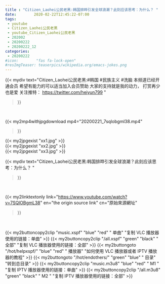 ```yaml
---
title : "Citizen_Laohei公民老黑:韩国排晔引发全球浪潮？此刻应该思考：为什么？ "
date:        2020-02-22T12:45:22-07:00
tags:
 - youtube
 - Citizen_Laohei公民老黑
 - youtube_Citizen_Laohei公民老黑
 - 202002
 - 20200222
 - 20200222_12
categories:
 - 20200222
#icon:        "fas fa-lock-open"
#resImgTeaser: teaserpics/wikipedia.org/emacs-jokes.png
---
```


{{< mydiv text="Citizen_Laohei公民老黑:#韩国 #民族主义 #洗脑  本频道已经开通会员 希望有能力的可以适当加入会员赞助 大家的支持就是我的动力， 打赏再少也是爱  关注推特： https://twitter.com/heiyun799 "
>}}
<br>


{{< my2mp4withjpgdownload mp4="20200221_7sqlobgml38.mp4"
>}}

{{< my2jpgexist "xx1.jpg" >}}<br>
{{< my2jpgexist "xx2.jpg" >}}<br>
{{< my2jpgexist "xx3.jpg" >}}<br>



{{< mydiv text="Citizen_Laohei公民老黑:韩国排晔引发全球浪潮？此刻应该思考：为什么？ "
>}}
<br>

{{< my2linktextonly link="https://www.youtube.com/watch?v=7SQlOBgmL38"
en="the origin source link" cn="原始來源網址"
>}}


<br>

{{< my2buttoncopy2clip "music.xspf"        "blue"   "red"    " 单曲"  "复制 VLC 播放器使用的链接：单曲" >}} {{< my2buttoncopy2clip "/all.xspf"         "green"  "black"  " 全部"  "复制 VLC 播放器使用的链接：全部" >}} {{< my2buttongoto      "/hot/helpxspf/"    "blue"   "red"    " 播放器" "如何使用 VLC 播放器或者 IPTV 播放器的教程" >}} {{< my2buttongoto      "/hot/endothers/"   "green"  "blue"   " 目录"   "转到总目录" >}} {{< my2buttoncopy2clip "music.m3u8"        "blue"   "red"    " M1 "    "复制 IPTV 播放器使用的链接：单曲" >}} {{< my2buttoncopy2clip "/all.m3u8"         "green"  "black"  " M2 "    "复制 IPTV 播放器使用的链接：全部" >}} 
